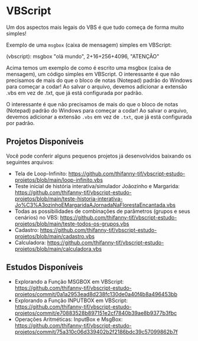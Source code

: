 # VBScript

Um dos aspectos mais legais do VBS é que tudo começa de forma muito simples!

Exemplo de uma `msgbox` (caixa de mensagem) simples em VBScript:

(vbscript):
msgbox "olá mundo", 2+16+256+4096, "ATENÇÃO"


Acima temos um exemplo de como é escrito uma msgbox (caixa de mensagem), um código simples em VBScript.
O interessante é que não precisamos de mais do que o bloco de notas (Notepad) padrão do Windows para começar a codar!
Ao salvar o arquivo, devemos adicionar a extensão .vbs em vez de .txt, que já está configurada por padrão.

O interessante é que não precisamos de mais do que o bloco de notas (Notepad) padrão do Windows para começar a codar! Ao salvar o arquivo, devemos adicionar a extensão `.vbs` em vez de `.txt`, que já está configurada por padrão.

## Projetos Disponíveis

Você pode conferir alguns pequenos projetos já desenvolvidos baixando os seguintes arquivos:

- Tela de Loop-Infinito:
  https://github.com/thifanny-tif/vbscript-estudo-projetos/blob/main/loop-infinito.vbs
- Teste inicial de história interativa/simulador Joãozinho e Margarida:
  https://github.com/thifanny-tif/vbscript-estudo-projetos/blob/main/teste-historia-interativa-Jo%C3%A3ozinhoEMargaridaAJornadaNaFlorestaEncantada.vbs
- Todas as possibilidades de combinações de parâmetros (grupos e seus cenários) no VBS:
  https://github.com/thifanny-tif/vbscript-estudo-projetos/blob/main/teste-todos-os-grupos.vbs
- Cadastro:
  https://github.com/thifanny-tif/vbscript-estudo-projetos/blob/main/cadastro.vbs
- Calculadora:
  https://github.com/thifanny-tif/vbscript-estudo-projetos/blob/main/calculadora.vbs

## Estudos Disponíveis
- Explorando a Função MSGBOX em VBScript:
  https://github.com/thifanny-tif/vbscript-estudo-projetos/commit/0a1a2953ead8d238fc130de0a40f4b8a496453bb
- Explorando a Função INPUTBOX em VBScript:
  https://github.com/thifanny-tif/vbscript-estudo-projetos/commit/e70883528b897151e2cf7840b39ae8b9377b3fbc
- Operações Aritméticas: InputBox e MsgBox:
  https://github.com/thifanny-tif/vbscript-estudo-projetos/commit/75a310c06d339402b2f2186bdc39c57099862b7f




